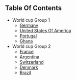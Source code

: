## Table Of Contents

<!-- disco-toc-start -->
- World cup Group 1
  - [Germany](../worldcup/Germany)
  - [United States Of America](../worldcup/Usa)<!-- dc-card: {"cardName":"USA","boosterId":"co1"} dc-card -->
  - [Portugal](../worldcup/Portugal)
  - [Ghana](../worldcup/Ghana)
- World cup Group 2
  - [France](../worldcup/France)
  - [Argentina](../worldcup/Argentina)
  - [Switzerland](../worldcup/Switzerland)
  - [Denmark](../worldcup/Denmark)
  - [Brazil](../worldcup/Brazil)
 
<!-- disco-toc-end -->
